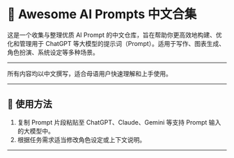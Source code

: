 # 🧠 Awesome AI Prompts 中文合集

这是一个收集与整理优质 AI Prompt 的中文仓库，旨在帮助你更高效地构建、优化和管理用于 ChatGPT 等大模型的提示词（Prompt）。适用于写作、图表生成、角色扮演、系统设定等多种场景。

---

所有内容均以中文撰写，适合母语用户快速理解和上手使用。

---


## 🚀 使用方法

1. 复制 Prompt 片段粘贴至 ChatGPT、Claude、Gemini 等支持 Prompt 输入的大模型中。
2. 根据任务需求适当修改角色设定或上下文说明。

---


